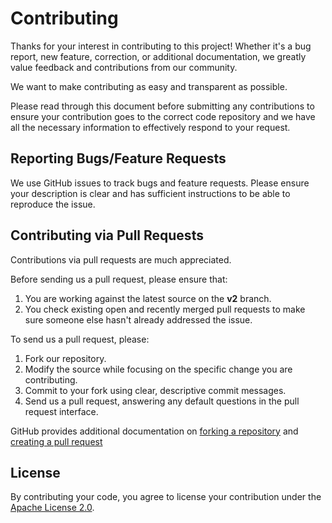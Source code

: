 # Contributing

Thanks for your interest in contributing to this project! Whether it's a bug report, new feature, correction, or additional documentation, we greatly value feedback and contributions from our community.

We want to make contributing as easy and transparent as possible.

Please read through this document before submitting any contributions to ensure your contribution goes to the correct code repository and we have all the necessary information to effectively respond to your request.


## Reporting Bugs/Feature Requests

We use GitHub issues to track bugs and feature requests. Please ensure your description is clear and has sufficient instructions to be able to reproduce the issue.


## Contributing via Pull Requests

Contributions via pull requests are much appreciated.

Before sending us a pull request, please ensure that:

1. You are working against the latest source on the **v2** branch.
1. You check existing open and recently merged pull requests to make sure someone else hasn't already addressed the issue.

To send us a pull request, please:

1. Fork our repository.
1. Modify the source while focusing on the specific change you are contributing.
1. Commit to your fork using clear, descriptive commit messages.
1. Send us a pull request, answering any default questions in the pull request interface.

GitHub provides additional documentation on [forking a repository](https://help.github.com/articles/fork-a-repo/) and [creating a pull request](https://help.github.com/articles/creating-a-pull-request/)


## License

By contributing your code, you agree to license your contribution under the [Apache License 2.0](LICENSE.txt).